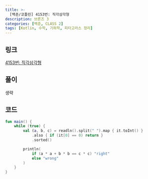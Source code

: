 ```yaml
---
title: >-
  [백준/코틀린] 4153번: 직각삼각형
description: 브론즈 3
categories: [백준, CLASS 2]
tags: [Kotlin, 수학, 기하학, 피타고라스 정리]
---
```


## 링크
[4153번: 직각삼각형](https://www.acmicpc.net/problem/4153)

## 풀이
생략

## 코드
```kotlin
fun main() {
    while (true) {
        val (a, b, c) = readln().split(" ").map { it.toInt() }
            .also { if (it[0] == 0) return }
            .sorted()

        println(
            if (a * a + b * b == c * c) "right"
            else "wrong"
        )
    }
}

```
